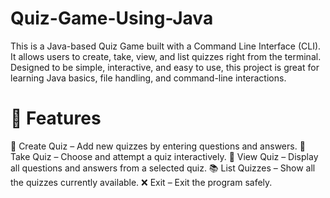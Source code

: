# Quiz-Game-Using-Java
This is a Java-based Quiz Game built with a Command Line Interface (CLI). It allows users to create, take, view, and list quizzes right from the terminal. Designed to be simple, interactive, and easy to use, this project is great for learning Java basics, file handling, and command-line interactions.

# 📌 Features
📝 Create Quiz – Add new quizzes by entering questions and answers.
🎯 Take Quiz – Choose and attempt a quiz interactively.
👀 View Quiz – Display all questions and answers from a selected quiz.
📚 List Quizzes – Show all the quizzes currently available.
❌ Exit – Exit the program safely.

